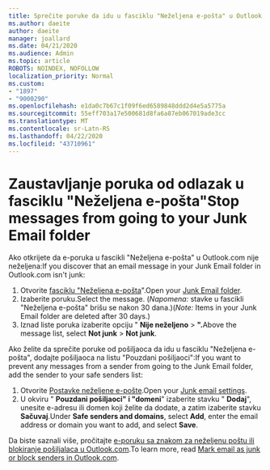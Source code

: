 ```yaml
---
title: Sprečite poruke da idu u fasciklu "Neželjena e-pošta" u Outlook.com
ms.author: daeite
author: daeite
manager: joallard
ms.date: 04/21/2020
ms.audience: Admin
ms.topic: article
ROBOTS: NOINDEX, NOFOLLOW
localization_priority: Normal
ms.custom:
- "1897"
- "9000290"
ms.openlocfilehash: e1da0c7b67c1f09f6ed6589848ddd2d4e5a5775a
ms.sourcegitcommit: 55eff703a17e500681d8fa6a87eb067019ade3cc
ms.translationtype: MT
ms.contentlocale: sr-Latn-RS
ms.lasthandoff: 04/22/2020
ms.locfileid: "43710961"
---
```

# <a name="stop-messages-from-going-to-your-junk-email-folder"></a><span data-ttu-id="1c1db-102">Zaustavljanje poruka od odlazak u fasciklu "Neželjena e-pošta"</span><span class="sxs-lookup"><span data-stu-id="1c1db-102">Stop messages from going to your Junk Email folder</span></span>

<span data-ttu-id="1c1db-103">Ako otkrijete da e-poruka u fascikli "Neželjena e-pošta" u Outlook.com nije neželjena:</span><span class="sxs-lookup"><span data-stu-id="1c1db-103">If you discover that an email message in your Junk Email folder in Outlook.com isn't junk:</span></span>

1. <span data-ttu-id="1c1db-104">Otvorite [fasciklu "Neželjena e-pošta](https://outlook.live.com/mail/junkemail)".</span><span class="sxs-lookup"><span data-stu-id="1c1db-104">Open your [Junk Email folder](https://outlook.live.com/mail/junkemail).</span></span>
1. <span data-ttu-id="1c1db-105">Izaberite poruku.</span><span class="sxs-lookup"><span data-stu-id="1c1db-105">Select the message.</span></span> <span data-ttu-id="1c1db-106">(*Napomena:* stavke u fascikli "Neželjena e-pošta" brišu se nakon 30 dana.)</span><span class="sxs-lookup"><span data-stu-id="1c1db-106">(*Note:* Items in your Junk Email folder are deleted after 30 days.)</span></span>
1. <span data-ttu-id="1c1db-107">Iznad liste poruka izaberite opciju " **Nije neželjeno** > **".**</span><span class="sxs-lookup"><span data-stu-id="1c1db-107">Above the message list, select **Not junk** > **Not junk**.</span></span>

<span data-ttu-id="1c1db-108">Ako želite da sprečite poruke od pošiljaoca da idu u fasciklu "Neželjena e-pošta", dodajte pošiljaoca na listu "Pouzdani pošiljaoci":</span><span class="sxs-lookup"><span data-stu-id="1c1db-108">If you want to prevent any messages from a sender from going to the Junk Email folder, add the sender to your safe senders list:</span></span>

1. <span data-ttu-id="1c1db-109">Otvorite [Postavke neželjene e-pošte](https://go.microsoft.com/fwlink/?linkid=2035804).</span><span class="sxs-lookup"><span data-stu-id="1c1db-109">Open your [Junk email settings](https://go.microsoft.com/fwlink/?linkid=2035804).</span></span>
1. <span data-ttu-id="1c1db-110">U okviru " **Pouzdani pošiljaoci" i "domeni**" izaberite stavku " **Dodaj**", unesite e-adresu ili domen koji želite da dodate, a zatim izaberite stavku **Sačuvaj**.</span><span class="sxs-lookup"><span data-stu-id="1c1db-110">Under **Safe senders and domains**, select **Add**, enter the email address or domain you want to add, and select **Save**.</span></span>

<span data-ttu-id="1c1db-111">Da biste saznali više, pročitajte [e-poruku sa znakom za neželjenu poštu ili blokiranje pošiljalaca u Outlook.com](https://support.office.com/article/a3ece97b-82f8-4a5e-9ac3-e92fa6427ae4?wt.mc_id=Office_Outlook_com_Alchemy).</span><span class="sxs-lookup"><span data-stu-id="1c1db-111">To learn more, read [Mark email as junk or block senders in Outlook.com](https://support.office.com/article/a3ece97b-82f8-4a5e-9ac3-e92fa6427ae4?wt.mc_id=Office_Outlook_com_Alchemy).</span></span>
